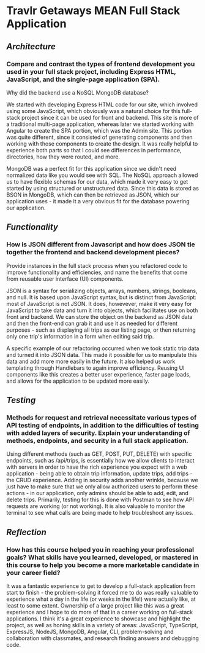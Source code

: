 # **Travlr Getaways MEAN Full Stack Application**

## **_Architecture_**

### Compare and contrast the types of frontend development you used in your full stack project, including Express HTML, JavaScript, and the single-page application (SPA).
Why did the backend use a NoSQL MongoDB database?

We started with developing Express HTML code for our site, which involved using some JavaScript, which obviously was a natural choice for this full-stack project since it can be used for front and backend.  This site is more of a traditional multi-page application, whereas later we started working with Angular to create the SPA portion, which was the Admin site.  This portion was quite different, since it consisted of generating components and then working with those components to create the design.  It was really helpful to experience both parts so that I could see differences in performance, directories, how they were routed, and more.

MongoDB was a perfect fit for this application since we didn't need normalized data like you would see with SQL.  The NoSQL approach allowed us to have flexible schemas for our data, which made it very easy to get started by using structured or unstructured data.  Since this data is stored as BSON in MongoDB, which can then be retrieved as JSON, which our application uses - it made it a very obvious fit for the database powering our application.

## **_Functionality_**

### How is JSON different from Javascript and how does JSON tie together the frontend and backend development pieces?
Provide instances in the full stack process when you refactored code to improve functionality and efficiencies, and name the benefits that come from reusable user interface (UI) components.

JSON is a syntax for serializing objects, arrays, numbers, strings, booleans, and null. It is based upon JavaScript syntax, but is distinct from JavaScript: most of JavaScript is not JSON.  It does, howevever, make it very easy for JavaScript to take data and turn it into objects, which facilitates use on both front and backend.  We can store the object on the backend as JSON data and then the front-end can grab it and use it as needed for different purposes - such as displaying all trips as our listing page, or then returning only one trip's information in a form when editing said trip. 

A specific example of our refactoring occurred when we took static trip data and turned it into JSON data.  This made it possible for us to manipulate this data and add more more easily in the future.  It also helped us work templating through Handlebars to again improve efficiency.  Reusing UI components like this creates a better user experience, faster page loads, and allows for the application to be updated more easily.  

## **_Testing_**

### Methods for request and retrieval necessitate various types of API testing of endpoints, in addition to the difficulties of testing with added layers of security. Explain your understanding of methods, endpoints, and security in a full stack application.

Using different methods (such as GET, POST, PUT, DELETE) with specific endpoints, such as /api/trips, is essentially how we allow clients to interact with servers in order to have the rich experience you expect with a web application - being able to obtain trip information, update trips, add trips - the CRUD experience.  Adding in security adds another wrinkle, because we just have to make sure that we only allow authorized users to perform these actions - in our application, only admins should be able to add, edit, and delete trips.  Primarily, testing for this is done with Postman to see how API requests are working (or not working).  It is also valuable to monitor the terminal to see what calls are being made to help troubleshoot any issues.

## **_Reflection_**

### How has this course helped you in reaching your professional goals? What skills have you learned, developed, or mastered in this course to help you become a more marketable candidate in your career field?

It was a fantastic experience to get to develop a full-stack application from start to finish - the problem-solving it forced me to do was really valuable to experience what a day in the life (or weeks in the life!) were actually like, at least to some extent.  Ownership of a large project like this was a great experience and I hope to do more of that in a career working on full-stack applications.  I think it's a great experience to showcase and highlight the project, as well as honing skills in a variety of areas: JavaScript, TypeScript, ExpressJS, NodeJS, MongoDB, Angular, CLI, problem-solving and collaboration with classmates, and research finding answers and debugging code.
